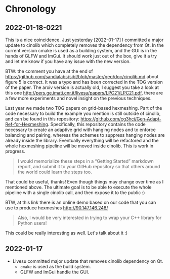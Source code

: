 # Chronology

## 2022-01-18-0221

This is a nice coincidence. Just yesterday [2022-01-17] I committed a major update to cinolib which completely removes the dependency from Qt. In the current version cmake is used as a building system, and the GUI is in the hands of GLFW and ImGui. It should work just out of the box, give it a try and let me know if you have any issue with the new version.

BTW: the comment you have at the end of https://github.com/sandialabs/sibl/blob/master/geo/doc/cinolib.md about figure 5 is correct. It was a typo and has been corrected in the TOG version of the paper. The arxiv version is actually old, I suggest you take a look at this one http://pers.ge.imati.cnr.it/livesu/papers/LPC21/LPC21.pdf, there are a few more experiments and novel insight on the previous techniques.

Last year we made two TOG papers on grid-based hexmeshing. Part of the code necessary to build the example you mention is still outside of cinolib, and can be found in this repository: https://github.com/cg3hci/Gen-Adapt-Ref-for-Hexmeshing. Specifically, this repository contains the code necessary to create an adaptive grid with hanging nodes and to enforce balancing and pairing, whereas the schemes to suppress hanging nodes are already inside the library. Eventually everything will be refactored and the whole hexmeshing pipeline will be moved inside cinolib. This is work in progress.

> I would memorialize these steps in a “Getting Started” markdown report, and submit it to your GitHub repository so that others around the world could learn the steps too.

That could be useful, thanks! Even though things may change over time as I mentioned above. The ultimate goal  is to be able to execute the whole pipeline with a single cinolib call, and then expose it to the public :)

BTW, at this link there is an online demo based on our code that you can use to produce hexmeshes http://90.147.146.248/

> Also, I would be very interested in trying to wrap your C++ library for Python users!

This could be really interesting as well. Let's talk about it :)

## 2022-01-17

* Livesu committed major update that removes cinolib dependency on Qt. 
  * `cmake` is used as the build system.
  * GLFW and ImGui handle the GUI.

